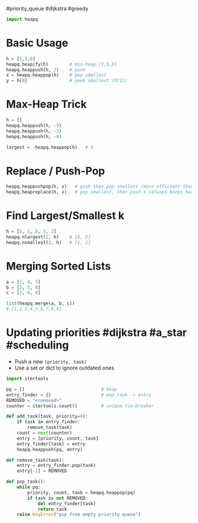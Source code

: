 #priority_queue #dijkstra #greedy
```python
import heapq
```
# Basic Usage
```python
h = [5,3,8]
heapq.heapify(h)        # min-heap [3,5,8]
heapq.heappush(h, 2)    # push
x = heapq.heappop(h)    # pop smallest
y = h[0]                # peek smallest (O(1))
```
# Max-Heap Trick
```python
h = []
heapq.heappush(h, -5)
heapq.heappush(h, -3)
heapq.heappush(h, -8)

largest = -heapq.heappop(h)   # 8
```
# Replace / Push-Pop
```python
heapq.heappushpop(h, x)   # push then pop smallest (more efficient than push+pop)
heapq.heapreplace(h, x)   # pop smallest, then push x (always keeps heap size)
```
# Find Largest/Smallest k
```python
h = [5, 1, 8, 3, 2]
heapq.nlargest(2, h)    # [8, 5]
heapq.nsmallest(2, h)   # [1, 2]
```
# Merging Sorted Lists
```python
a = [1, 4, 7]
b = [2, 5, 8]
c = [3, 6, 9]

list(heapq.merge(a, b, c))
# [1,2,3,4,5,6,7,8,9]
```
# Updating priorities #dijkstra #a_star #scheduling
- Push a new `(priority, task)`
- Use a set or dict to ignore outdated ones
```python
import itertools

pq = []                             # heap
entry_finder = {}                   # map task -> entry
REMOVED = "<removed>"
counter = itertools.count()         # unique tie-breaker

def add_task(task, priority=0):
    if task in entry_finder:
        remove_task(task)
    count = next(counter)
    entry = [priority, count, task]
    entry_finder[task] = entry
    heapq.heappush(pq, entry)

def remove_task(task):
    entry = entry_finder.pop(task)
    entry[-1] = REMOVED

def pop_task():
    while pq:
        priority, count, task = heapq.heappop(pq)
        if task is not REMOVED:
            del entry_finder[task]
            return task
    raise KeyError("pop from empty priority queue")
```